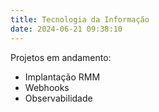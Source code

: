 ```yaml
---
title: Tecnologia da Informação
date: 2024-06-21 09:38:10
---
```


Projetos em andamento:
- Implantação RMM
- Webhooks
- Observabilidade
